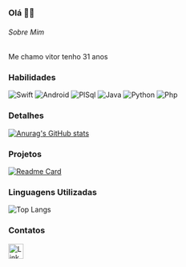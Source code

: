 ### Olá 👋🏾

###### Sobre Mim
Me chamo vitor  tenho 31 anos

### Habilidades

![Swift](https://img.shields.io/badge/Swift-FA7343?style=for-the-badge&logo=swift&logoColor=white)
![Android](https://img.shields.io/badge/Android-3DDC84?style=for-the-badge&logo=android&logoColor=white)
![PlSql](https://img.shields.io/badge/PlSql-FB0000?style=for-the-badge&logo=oracle&logoColor=black)
![Java](https://img.shields.io/badge/Java-ED8B00?style=for-the-badge&logo=Java&logoColor=white)
![Python](https://img.shields.io/badge/Python-FFD43B?style=for-the-badge&logo=python&logoColor=blue)
![Php](https://img.shields.io/badge/Php-ffc0cb?style=for-the-badge&logo=php&logoColor=blue)

### Detalhes

[![Anurag's GitHub stats](https://github-readme-stats.vercel.app/api?username=vitor216&show_icons=true&theme=dark)](https://github.com/anuraghazra/github-readme-stats)

### Projetos

[![Readme Card](https://github-readme-stats.vercel.app/api/pin/?username=vitor216&repo=clone_disneyplus&theme=dark)](https://github.com/vitor216/clone_disneyplus)

### Linguagens Utilizadas

![Top Langs](https://github-readme-stats.vercel.app/api/top-langs/?username=vitor216&layout=compact&theme=dark)

### Contatos

[<img src='https://img.shields.io/badge/LinkedIn-007785?style=for-the-badge&logo=linkedin&logoColor=white' alt='Linkedin' height='30'>](https://www.linkedin.com/in/vitor-aguiar-a29103256/)
